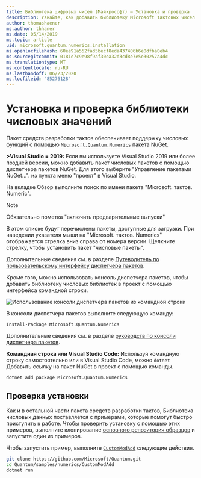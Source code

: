 ```yaml
---
title: Библиотека цифровых чисел (Майкрософт) — Установка и проверка
description: Узнайте, как добавить библиотеку Microsoft тактовых чисел в установку Visual Studio 2019 или более поздней версии.
author: thomashaener
ms.author: thhaner
ms.date: 05/14/2019
ms.topic: article
uid: microsoft.quantum.numerics.installation
ms.openlocfilehash: 60ee91a552fad5becf8eda437406b6e0dfba0eb4
ms.sourcegitcommit: 0181e7c9e98f9af30ea32d3cd8e7e5e30257a4dc
ms.translationtype: MT
ms.contentlocale: ru-RU
ms.lasthandoff: 06/23/2020
ms.locfileid: "85276128"
---
```

# <a name="numerics-library-installation-and-validation"></a>Установка и проверка библиотеки числовых значений

Пакет средств разработки тактов обеспечивает поддержку числовых функций с помощью [`Microsoft.Quantum.Numerics`](https://www.nuget.org/packages/Microsoft.Quantum.Numerics) пакета NuGet.

**>Visual Studio = 2019:** Если вы используете Visual Studio 2019 или более поздней версии, можно добавить пакет числовых пакетов с помощью диспетчера пакетов NuGet.
Для этого выберите "Управление пакетами NuGet...". из пункта меню "проект" в Visual Studio.

На вкладке Обзор выполните поиск по имени пакета "Microsoft. тактов. Numeric".

> [!NOTE]
> Обязательно пометка "включить предварительные выпуски"

В этом списке будут перечислены пакеты, доступные для загрузки.
При наведении указателя мыши на "Microsoft. тактов. Numerics" отображается стрелка вниз справа от номера версии.
Щелкните стрелку, чтобы установить пакет "числовые пакеты".

Дополнительные сведения см. в разделе [Путеводитель по пользовательскому интерфейсу диспетчера пакетов](https://docs.microsoft.com/nuget/tools/package-manager-ui).

Кроме того, можно использовать консоль диспетчера пакетов, чтобы добавить библиотеку числовых библиотек в проект с помощью интерфейса командной строки.

![Использование консоли диспетчера пакетов из командной строки](~/media/vs2017-nuget-console-menu.png)

В консоли диспетчера пакетов выполните следующую команду:

```
Install-Package Microsoft.Quantum.Numerics
```

Дополнительные сведения см. в разделе [руководств по консоли диспетчера пакетов](https://docs.microsoft.com/nuget/tools/package-manager-console).

**Командная строка или Visual Studio Code:** Используя командную строку самостоятельно или в Visual Studio Code, можно `dotnet` Добавить ссылку на пакет NuGet в проект с помощью команды.

```dotnetcli
dotnet add package Microsoft.Quantum.Numerics
```


## <a name="verifying-your-installation"></a>Проверка установки

Как и в остальной части пакета средств разработки тактов, Библиотека числовых данных поставляется с примерами, которые помогут быстро приступить к работе.
Чтобы проверить установку с помощью этих примеров, выполните клонирование [основного репозитория образцов](https://github.com/Microsoft/Quantum) и запустите один из примеров.

Чтобы запустить пример, выполните [`CustomModAdd`](https://github.com/microsoft/Quantum/tree/master/samples/numerics/CustomModAdd) следующие действия.

```bash
git clone https://github.com/Microsoft/Quantum.git
cd Quantum/samples/numerics/CustomModAdd
dotnet run
```

